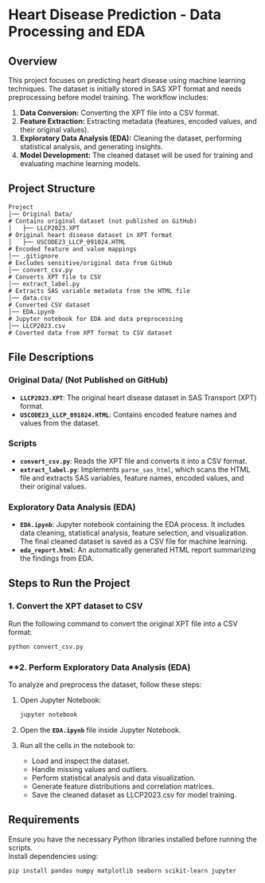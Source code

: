 # Heart Disease Prediction - Data Processing and EDA

## Overview
This project focuses on predicting heart disease using machine learning techniques. The dataset is initially stored in SAS XPT format and needs preprocessing before model training. The workflow includes:

1. **Data Conversion:** Converting the XPT file into a CSV format.
2. **Feature Extraction:** Extracting metadata (features, encoded values, and their original values).
3. **Exploratory Data Analysis (EDA):** Cleaning the dataset, performing statistical analysis, and generating insights.
4. **Model Development:** The cleaned dataset will be used for training and evaluating machine learning models.

## Project Structure
```
Project
│── Original Data/                                                          # Contains original dataset (not published on GitHub) 
│   ├── LLCP2023.XPT                                                        # Original heart disease dataset in XPT format 
│   ├── USCODE23_LLCP_091024.HTML                                           # Encoded feature and value mappings 
│── .gitignore                                                              # Excludes sensitive/original data from GitHub 
│── convert_csv.py                                                          # Converts XPT file to CSV 
│── extract_label.py                                                        # Extracts SAS variable metadata from the HTML file 
│── data.csv                                                                # Converted CSV dataset 
│── EDA.ipynb                                                               # Jupyter notebook for EDA and data preprocessing 
│── LLCP2023.csv                                                            # Coverted data from XPT format to CSV dataset
```

## File Descriptions

### **Original Data/** (Not Published on GitHub)
- **`LLCP2023.XPT`**: The original heart disease dataset in SAS Transport (XPT) format.  
- **`USCODE23_LLCP_091024.HTML`**: Contains encoded feature names and values from the dataset.

### **Scripts**
- **`convert_csv.py`**: Reads the XPT file and converts it into a CSV format.  
- **`extract_label.py`**: Implements `parse_sas_html`, which scans the HTML file and extracts SAS variables, feature names, encoded values, and their original values.

### **Exploratory Data Analysis (EDA)**
- **`EDA.ipynb`**: Jupyter notebook containing the EDA process. It includes data cleaning, statistical analysis, feature selection, and visualization. The final cleaned dataset is saved as a CSV file for machine learning.  
- **`eda_report.html`**: An automatically generated HTML report summarizing the findings from EDA.


## Steps to Run the Project

### **1. Convert the XPT dataset to CSV**
Run the following command to convert the original XPT file into a CSV format:
```sh
python convert_csv.py
```

### **2. Perform Exploratory Data Analysis (EDA)
To analyze and preprocess the dataset, follow these steps:

1. Open Jupyter Notebook:
   ```sh
   jupyter notebook
   ```

2. Open the **`EDA.ipynb`** file inside Jupyter Notebook.

3. Run all the cells in the notebook to:
    - Load and inspect the dataset.
    - Handle missing values and outliers.
    - Perform statistical analysis and data visualization.
    - Generate feature distributions and correlation matrices.
    - Save the cleaned dataset as LLCP2023.csv for model training.


## Requirements

Ensure you have the necessary Python libraries installed before running the scripts.  
Install dependencies using:
```sh
pip install pandas numpy matplotlib seaborn scikit-learn jupyter
```